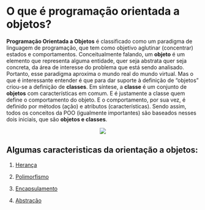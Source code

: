 # O que é programação orientada a objetos?

**Programação Orientada a Objetos** é classificado como um paradigma de linguagem de programação, que tem como objetivo aglutinar (concentrar) estados e comportamentos. Conceitualmente falando, um **objeto** é um elemento que representa alguma entidade, quer seja abstrata quer seja concreta, da área de interesse do problema que está sendo analisado. Portanto, esse paradigma aproxima o mundo real do mundo virtual. Mas o que é interessante entender é que para dar suporte à definição de “objetos” criou-se a definição de **classes**. Em síntese, a **classe** é um conjunto de **objetos** com características em comum. E é justamente a classe quem define o comportamento do objeto. E o comportamento, por sua vez, é definido por métodos (ação) e atributos (características).
Sendo assim, todos os conceitos da POO (igualmente importantes) são baseados nesses dois iniciais, que são **objetos e classes**.
<p align ="center">
  <img = src ="https://user-images.githubusercontent.com/71905981/199631296-e176aad1-25f1-419e-93c6-c2ad713f1588.png"/>
</p>

## Algumas caracteristicas da orientação a objetos:

1. [Herança](https://github.com/Joaonneves/Estudos-POO/blob/main/Heran%C3%A7a.md)

2. [Polimorfismo]()

3. [Encapsulamento]()

4. [Abstração]()
